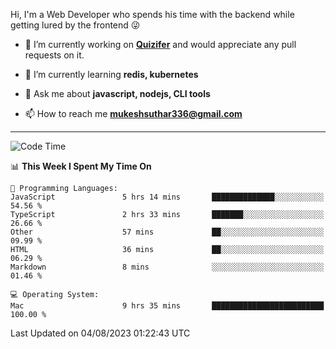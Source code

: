 Hi, I'm a Web Developer who spends his time with the backend while getting lured by the frontend 😜

- 🔭 I’m currently working on **[Quizifer](https://github.com/SutharMukesh/Quizifer/)** and would appreciate any pull requests on it.

- 🌱 I’m currently learning **redis, kubernetes**

- 💬 Ask me about **javascript, nodejs, CLI tools**

- 📫 How to reach me **mukeshsuthar336@gmail.com**

---
<!--START_SECTION:waka-->
![Code Time](http://img.shields.io/badge/Code%20Time-2%2C398%20hrs%2019%20mins-blue)

📊 **This Week I Spent My Time On** 

```text
💬 Programming Languages: 
JavaScript               5 hrs 14 mins       ██████████████░░░░░░░░░░░   54.56 % 
TypeScript               2 hrs 33 mins       ███████░░░░░░░░░░░░░░░░░░   26.66 % 
Other                    57 mins             ██░░░░░░░░░░░░░░░░░░░░░░░   09.99 % 
HTML                     36 mins             ██░░░░░░░░░░░░░░░░░░░░░░░   06.29 % 
Markdown                 8 mins              ░░░░░░░░░░░░░░░░░░░░░░░░░   01.46 % 

💻 Operating System: 
Mac                      9 hrs 35 mins       █████████████████████████   100.00 % 
```


 Last Updated on 04/08/2023 01:22:43 UTC
<!--END_SECTION:waka-->
